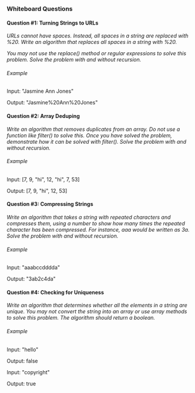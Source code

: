 ### Whiteboard Questions

#### Question #1: Turning Strings to URLs
_URLs cannot have spaces. Instead, all spaces in a string are replaced with %20. Write an algorithm that replaces all spaces in a string with %20._

_You may not use the replace() method or regular expressions to solve this problem. Solve the problem with and without recursion._

###### Example
Input: "Jasmine Ann Jones"

Output: "Jasmine%20Ann%20Jones"

#### Question #2: Array Deduping
_Write an algorithm that removes duplicates from an array. Do not use a function like filter() to solve this. Once you have solved the problem, demonstrate how it can be solved with filter(). Solve the problem with and without recursion._

###### Example
Input: [7, 9, "hi", 12, "hi", 7, 53]

Output: [7, 9, "hi", 12, 53]

#### Question #3: Compressing Strings
_Write an algorithm that takes a string with repeated characters and compresses them, using a number to show how many times the repeated character has been compressed. For instance, aaa would be written as 3a. Solve the problem with and without recursion._

###### Example
Input: "aaabccdddda"

Output: "3ab2c4da"

#### Question #4: Checking for Uniqueness
_Write an algorithm that determines whether all the elements in a string are unique. You may not convert the string into an array or use array methods to solve this problem. The algorithm should return a boolean._

###### Example
Input: "hello"

Output: false

Input: "copyright"

Output: true
